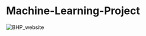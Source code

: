 # Machine-Learning-Project

![BHP_website](https://github.com/user-attachments/assets/17c0079e-a918-4a7c-9eed-bd0fb2f641d0)
